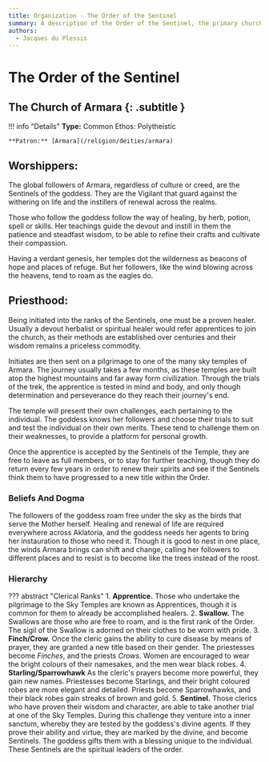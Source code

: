 ```yaml
---
title: Organization - The Order of the Sentinel
summary: A description of the Order of the Sentinel, the primary church of Armara.
authors:
  - Jacques du Plessis
---
```


# The Order of the Sentinel
## The Church of Armara {: .subtitle }

!!! info "Details"
    **Type:** Common Ethos: Polytheistic

    **Patron:** [Armara](/religion/deities/armara)

## Worshippers:
The global followers of Armara, regardless of culture or creed, are the Sentinels of the goddess. They are the Vigilant that guard against the withering on life and the instillers of renewal across the realms.

Those who follow the goddess follow the way of healing, by herb, potion, spell or skills. Her teachings guide the devout and instill in them the patience and steadfast wisdom, to be able to refine their crafts and cultivate their compassion.

Having a verdant genesis, her temples dot the wilderness as beacons of hope and places of refuge. But her followers, like the wind blowing across the heavens, tend to roam as the eagles do.

## Priesthood:
Being initiated into the ranks of the Sentinels, one must be a proven healer. Usually a devout herbalist or spiritual healer would refer apprentices to join the church, as their methods are established over centuries and their wisdom remains a priceless commodity.

Initiates are then sent on a pilgrimage to one of the many sky temples of Armara. The journey usually takes a few months, as these temples are built atop the highest mountains and far away form civilization. Through the trials of the trek, the apprentice is tested in mind and body, and only though determination and perseverance do they reach their journey's end.

The temple will present their own challenges, each pertaining to the individual. The goddess knows her followers and choose their trials to suit and test the individual on their own merits. These tend to challenge them on their weaknesses, to provide a platform for personal growth.

Once the apprentice is accepted by the Sentinels of the Temple, they are free to leave as full members, or to stay for further teaching, though they do return every few years in order to renew their spirits and see if the Sentinels think them to have progressed to a new title within the Order.

### Beliefs And Dogma
The followers of the goddess roam free under the sky as the birds that serve the Mother herself. Healing and renewal of life are required everywhere across Aklatoria, and the goddess needs her agents to bring her instauration to those who need it. Though it is good to nest in one place, the winds Armara brings can shift and change, calling her followers to different places and to resist is to become like the trees instead of the roost.

### Hierarchy

??? abstract "Clerical Ranks"
    1. **Apprentice.** Those who undertake the pilgrimage to the Sky Temples are known as Apprentices, though it is common for them to already be accomplished healers.
    2. **Swallow.** The Swallows are those who are free to roam, and is the first rank of the Order. The sigil of the Swallow is adorned on their clothes to be worn with pride.
    3. **Finch/Crow.** Once the cleric gains the ability to cure disease by means of prayer, they are granted a new title based on their gender. The priestesses become _Finches_, and the priests _Crows_. Women are encouraged to wear the bright colours of their namesakes, and the men wear black robes.
    4. **Starling/Sparrowhawk** As the cleric's prayers become more powerful, they gain new names. Priestesses become Starlings, and their bright coloured robes are more elegant and detailed. Priests become Sparrowhawks, and their black robes gain streaks of brown and gold.
    5. **Sentinel.** Those clerics who have proven their wisdom and character, are able to take another trial at one of the Sky Temples. During this challenge they venture into a inner sanctum, whereby they are tested by the goddess's divine agents. If they prove their ability and virtue, they are marked by the divine, and become Sentinels.  The goddess gifts them with a blessing unique to the individual.  These Sentinels are the spiritual leaders of the order.